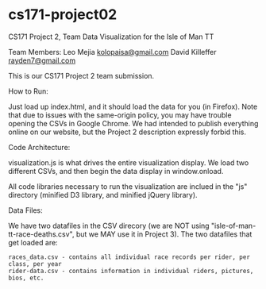 cs171-project02
===============

CS171 Project 2, Team Data Visualization for the Isle of Man TT

Team Members:
Leo Mejia <kolopaisa@gmail.com>
David Killeffer <rayden7@gmail.com>


This is our CS171 Project 2 team submission.


How to Run:

Just load up index.html, and it should load the data for you (in Firefox).  Note that due to issues with the
same-origin policy, you may have trouble opening the CSVs in Google Chrome.  We had intended to publish
everything online on our website, but the Project 2 description expressly forbid this.


Code Architecture:

visualization.js is what drives the entire visualization display.  We load two different CSVs, and then
begin the data display in window.onload.

All code libraries necessary to run the visualization are inclued in the "js" directory (minified D3
library, and minified jQuery library).


Data Files:

We have two datafiles in the CSV direcory (we are NOT using "isle-of-man-tt-race-deaths.csv", but we MAY use it
in Project 3).  The two datafiles that get loaded are:

    races_data.csv - contains all individual race records per rider, per class, per year
    rider-data.csv - contains information in individual riders, pictures, bios, etc.





